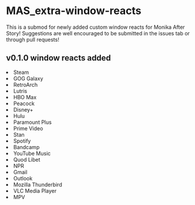 # MAS_extra-window-reacts
This is a submod for newly added custom window reacts for Monika After Story! Suggestions are well encouraged to be submitted in the issues tab or through pull requests!

<h2>v0.1.0 window reacts added</h2>

<li>
Steam
<li>
GOG Galaxy
<li>
RetroArch
<li>
Lutris
<li>
HBO Max
<li>
Peacock
<li>
Disney+
<li>
Hulu
<li>
Paramount Plus
<li>
Prime Video
<li>
Stan
<li>
Spotify
<li>
Bandcamp
<li>
YouTube Music
<li>
Quod Libet
<li>
NPR
<li>
Gmail
<li>
Outlook
<li>
Mozilla Thunderbird
<li>
VLC Media Player
<li>
MPV
